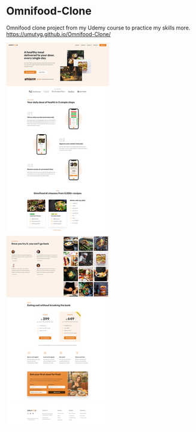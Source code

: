 # Omnifood-Clone
Omnifood clone project from my Udemy course to practice my skills more.
https://umutyg.github.io/Omnifood-Clone/

![Screenshot](screenshot.png)
